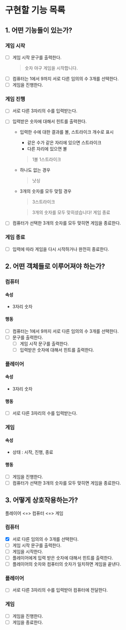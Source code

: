 # 구현할 기능 목록

## 1. 어떤 기능들이 있는가?

### 게임 시작

- [ ] 게임 시작 문구를 출력한다.
  > 숫자 야구 게임을 시작합니다.
- [ ] 컴퓨터는 1에서 9까지 서로 다른 임의의 수 3개를 선택한다.
- [ ] 게임을 진행한다.

### 게임 진행

- [ ] 서로 다른 3자리의 수를 입력받는다.
- [ ] 입력받은 숫자에 대해서 힌트를 출력한다.
    - 입력한 수에 대한 결과를 볼, 스트라이크 개수로 표시
        - 같은 수가 같은 자리에 있으면 스트라이크
        - 다른 자리에 있으면 볼
      > 1볼 1스트라이크

    - 하나도 없는 경우
      > 낫싱
    - 3개의 숫자를 모두 맞힐 경우
      > 3스트라이크

      > 3개의 숫자를 모두 맞히셨습니다! 게임 종료


- [ ] 컴퓨터가 선택한 3개의 숫자를 모두 맞히면 게임을 종료한다.

### 게임 종료

- [ ] 입력에 따라 게임을 다시 시작하거나 완전히 종료한다.

## 2. 어떤 객체들로 이루어져야 하는가?

### 컴퓨터

#### 속성

- 3자리 숫자

#### 행동

- [ ] 컴퓨터는 1에서 9까지 서로 다른 임의의 수 3개를 선택한다.
- [ ] 문구를 출력한다.
    - [ ] 게임 시작 문구를 출력한다.
    - [ ] 입력받은 숫자에 대해서 힌트를 출력한다.

### 플레이어

#### 속성

- 3자리 숫자

#### 행동

- [ ] 서로 다른 3자리의 수를 입력받는다.

### 게임

#### 속성

- 상태 : 시작, 진행, 종료

#### 행동

- [ ] 게임을 진행한다.
- [ ] 컴퓨터가 선택한 3개의 숫자를 모두 맞히면 게임을 종료한다.

## 3. 어떻게 상호작용하는가?

플레이어 <=> 컴퓨터 <=> 게임

### 컴퓨터

- [x] 서로 다른 임의의 수 3개를 선택한다.
- [ ] 게임 시작 문구를 출력한다.
- [ ] 게임을 시작한다.
- [ ] 플레이어에게 입력 받은 숫자에 대해서 힌트를 출력한다.
- [ ] 플레이어의 숫자와 컴퓨터의 숫자가 일치하면 게임을 끝낸다.

### 플레이어

- [ ] 서로 다른 3자리의 수를 입력받아 컴퓨터에 전달한다.

### 게임

- [ ] 게임을 진행한다.
- [ ] 게임을 종료한다.
